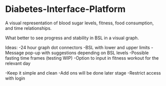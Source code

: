 # Diabetes-Interface-Platform
A visual representation of blood sugar levels, fitness, food consumption, and time relationships.

What better to see progress and stability in BSL in a visual graph.


Ideas:
-24 hour graph dot connectors
-BSL with lower and upper limits
-Message pop-up with suggestions depending on BSL levels
-Possible fasting time frames (testing WIP)
-Option to input in fitness workout for the relevant day


-Keep it simple and clean
-Add ons will be done later stage
-Restrict access with login
